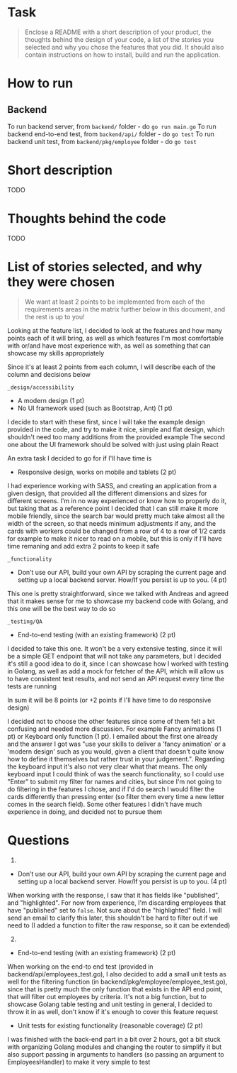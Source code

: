 # Task

> Enclose a README with a short description of your product, the thoughts behind the design of your code, a list of the stories you selected and why you chose the features that you did.
> It should also contain instructions on how to install, build and run the application.

# How to run
## Backend

To run backend server, from `backend/` folder - do `go run main.go`
To run backend end-to-end test, from `backend/api/` folder - do `go test`
To run backend unit test, from `backend/pkg/employee` folder - do `go test`

# Short description 

TODO

# Thoughts behind the code

TODO

# List of stories selected, and why they were chosen

> We want at least 2 points to be implemented from each of the requirements areas in the matrix further below in this document, and the rest is up to you!

Looking at the feature list, I decided to look at the features and how many points each of it will bring, as well as which features I'm most comfortable with or/and have most experience with, as well as something that can showcase my skills appropriately

Since it's at least 2 points from each column, I will describe each of the column and decisions below

`_design/accessibility`
- A modern design (1 pt)
- No UI framework used (such as Bootstrap, Ant) (1 pt)

I decide to start with these first, since I will take the example design provided in the code, and try to make it nice, simple and flat design, which shouldn't need too many additions from the provided example
The second one about the UI framework should be solved with just using plain React

An extra task I decided to go for if I'll have time is
- Responsive design, works on mobile and tablets (2 pt)

I had experience working with SASS, and creating an application from a given design, that provided all the different dimensions and sizes for different screens. I'm in no way experienced or know how to properly do it, but taking that as a reference point I decided that I can still make it more mobile friendly, since the search bar would pretty much take almost all the width of the screen, so that needs minimum adjustments if any, and the cards with workers could be changed from a row of 4 to a row of 1/2 cards for example to make it nicer to read on a mobile, but this is only if I'll have time remaning and add extra 2 points to keep it safe

`_functionality`
- Don’t use our API, build your own API by scraping the current page and setting up a local backend server. How/If you persist is up to you. (4 pt)

This one is pretty straightforward, since we talked with Andreas and agreed that it makes sense for me to showcase my backend code with Golang, and this one will be the best way to do so

`_testing/QA`
- End-to-end testing (with an existing framework) (2 pt)

I decided to take this one. It won't be a very extensive testing, since it will be a simple GET endpoint that will not take any parameters, but I decided it's still a good idea to do it, since I can showcase how I worked with testing in Golang, as well as add a mock for fetcher of the API, which will allow us to have consistent test results, and not send an API request every time the tests are running

In sum it will be 8 points (or +2 points if I'll have time to do responsive design)

I decided not to choose the other features since some of them felt a bit confusing and needed more discussion. For example Fancy animations (1 pt) or Keyboard only function (1 pt). I emailed about the first one already and the answer I got was "use your skills to deliver a 'fancy animation' or a 'modern design' such as you would, given a client that doesn't quite know how to define it themselves but rather trust in your judgement.". Regarding the keyboard input it's also not very clear what that means. The only keyboard input I could think of was the search functionality, so I could use "Enter" to submit my filter for names and cities, but since I'm not going to do filtering in the features I chose, and if I'd do search I would filter the cards differently than pressing enter (so filter them every time a new letter comes in the search field). Some other features I didn't have much experience in doing, and decided not to pursue them

# Questions

1.
- Don’t use our API, build your own API by scraping the current page and setting up a local backend server. How/If you persist is up to you. (4 pt)

When working with the response, I saw that it has fields like "published", and "highlighted". For now from experience, I'm discarding employees that have "published" set to `false`. Not sure about the "highlighted" field. I will send an email to clarify this later, this shouldn't be hard to filter out if we need to (I added a function to filter the raw response, so it can be extended)

2.
- End-to-end testing (with an existing framework) (2 pt)

When working on the end-to end test (provided in backend/api/employees_test.go), I also decided to add a small unit tests as well for the filtering function (in backend/pkg/employee/employee_test.go), since that is pretty much the only function that exists in the API end point, that will filter out employees by criteria. It's not a big function, but to showcase Golang table testing and unit testing in general, I decided to throw it in as well, don't know if it's enough to cover this feature request
- Unit tests for existing functionality (reasonable coverage) (2 pt)

I was finished with the back-end part in a bit over 2 hours, got a bit stuck with organizing Golang modules and changing the router to simplify it but also support passing in arguments to handlers (so passing an argument to EmployeesHandler) to make it very simple to test